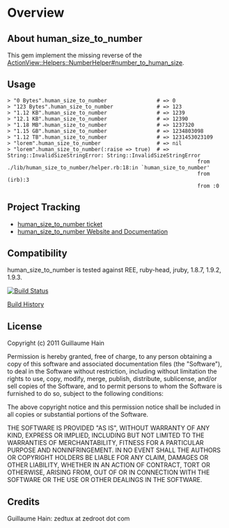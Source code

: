 Overview
========

About human\_size\_to\_number
-----------------------------

This gem implement the missing reverse of the [ActionView::Helpers::NumberHelper#number\_to\_human\_size](http://apidock.com/rails/ActionView/Helpers/NumberHelper/number_to_human_size).

Usage
-----

    > "0 Bytes".human_size_to_number                # => 0
    > "123 Bytes".human_size_to_number              # => 123
    > "1.12 KB".human_size_to_number                # => 1239
    > "12.1 KB".human_size_to_number                # => 12390
    > "1.18 MB".human_size_to_number                # => 1237320
    > "1.15 GB".human_size_to_number                # => 1234803098
    > "1.12 TB".human_size_to_number                # => 1231453023109
    > "lorem".human_size_to_number                  # => nil
    > "lorem".human_size_to_number(:raise => true)  # => String::InvalidSizeStringError: String::InvalidSizeStringError
                                                                 from ./lib/human_size_to_number/helper.rb:18:in `human_size_to_number'
                                                                 from (irb):3
                                                                 from :0

Project Tracking
----------------

* [human\_size\_to\_number ticket](https://github.com/zedtux/human_size_to_number/issues)
* [human\_size\_to\_number Website and Documentation](https://github.com/zedtux/human_size_to_number/wiki)

Compatibility
-------------

human\_size\_to\_number is tested against REE, ruby-head, jruby, 1.8.7, 1.9.2, 1.9.3.

[![Build Status](https://secure.travis-ci.org/zedtux/human_size_to_number.png)](http://travis-ci.org/zedtux/human_size_to_number)

[Build History](http://travis-ci.org/zedtux/human_size_to_number)


License
-------

Copyright (c) 2011 Guillaume Hain

Permission is hereby granted, free of charge, to any person obtaining
a copy of this software and associated documentation files (the
"Software"), to deal in the Software without restriction, including
without limitation the rights to use, copy, modify, merge, publish,
distribute, sublicense, and/or sell copies of the Software, and to
permit persons to whom the Software is furnished to do so, subject to
the following conditions:

The above copyright notice and this permission notice shall be
included in all copies or substantial portions of the Software.

THE SOFTWARE IS PROVIDED "AS IS", WITHOUT WARRANTY OF ANY KIND,
EXPRESS OR IMPLIED, INCLUDING BUT NOT LIMITED TO THE WARRANTIES OF
MERCHANTABILITY, FITNESS FOR A PARTICULAR PURPOSE AND
NONINFRINGEMENT. IN NO EVENT SHALL THE AUTHORS OR COPYRIGHT HOLDERS BE
LIABLE FOR ANY CLAIM, DAMAGES OR OTHER LIABILITY, WHETHER IN AN ACTION
OF CONTRACT, TORT OR OTHERWISE, ARISING FROM, OUT OF OR IN CONNECTION
WITH THE SOFTWARE OR THE USE OR OTHER DEALINGS IN THE SOFTWARE.

Credits
-------

Guillaume Hain: zedtux at zedroot dot com